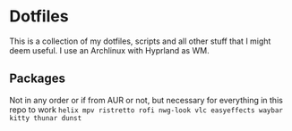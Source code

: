 # Dotfiles
This is a collection of my dotfiles, scripts and all other stuff that I might deem useful. I use an Archlinux with Hyprland as WM.

## Packages
Not in any order or if from AUR or not, but necessary for everything in this repo to work
`helix mpv ristretto rofi nwg-look vlc easyeffects waybar kitty thunar dunst`
